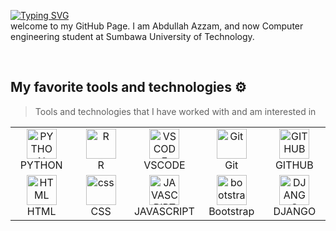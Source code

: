 [![Typing SVG](https://readme-typing-svg.demolab.com?font=roboto&weight=500&size=25&duration=2000&pause=1000&color=F7F7F7&random=false&width=540&lines=Hi%2C+I'm+Azzam.+Welcome+to+My+Github+%F0%9F%98%81)](https://git.io/typing-svg)<br>
welcome to my GitHub Page. I am Abdullah Azzam, and now Computer engineering student at Sumbawa University of Technology.

<br>

## My favorite tools and technologies ⚙️

> Tools and technologies that I have worked with and am interested in

<table>
    
  <tr>
     <td align="center"  width="96">
        <img src="https://skillicons.dev/icons?i=python" width="48" height="48" alt="PYTHON" />
      <br>PYTHON
    </td>
    <td align="center"  width="96">
        <img src="https://skillicons.dev/icons?i=r" width="48" height="48" alt="R" />
      <br>R
    </td>
    <td align="center"  width="96">
        <img src="https://skillicons.dev/icons?i=vscode" width="48" height="48" alt="VSCODE" />
      <br>VSCODE
    </td>
    <td align="center" width="96">
        <img src="https://skillicons.dev/icons?i=git" width="48" height="48" alt="Git" />
      <br>Git
    </td>
     <td align="center"  width="96">
        <img src="https://skillicons.dev/icons?i=github" width="48" height="48" alt="GITHUB" />
      <br>GITHUB
    </td>
  </tr>
  
  <tr>
     <td align="center"  width="96">
        <img src="https://skillicons.dev/icons?i=html" width="48" height="48" alt="HTML" />
      <br>HTML
    </td>
    <td align="center" width="96">
        <img src="https://skillicons.dev/icons?i=css" width="48" height="48" alt="css" />
      <br>CSS
    </td>
     <td align="center"  width="96">
        <img src="https://skillicons.dev/icons?i=javascript" width="48" height="48" alt="JAVASCRIPT" />
      <br>JAVASCRIPT
    </td>
        <td align="center"  width="96">
        <img src="https://skillicons.dev/icons?i=bootstrap" width="48" height="48" alt="bootstrap" />
      <br>Bootstrap
    </td>
     <td align="center"  width="96">
        <img src="https://skillicons.dev/icons?i=django" width="48" height="48" alt="DJANGO" />
      <br>DJANGO
    </td>
  </tr>
  
</table>

